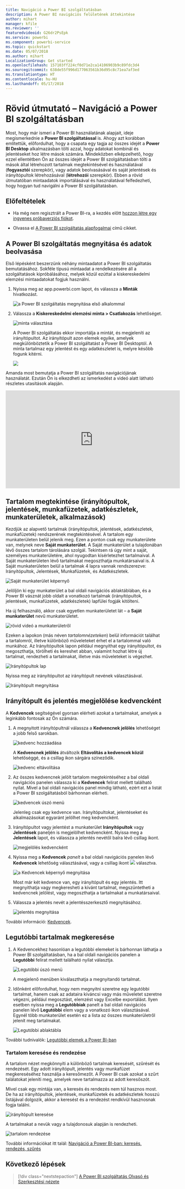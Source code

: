 ```yaml
---
title: Navigáció a Power BI szolgáltatásban
description: A Power BI navigációs felületének áttekintése
author: mihart
manager: kfile
ms.reviewer: ''
featuredvideoid: G26dr2PsEpk
ms.service: powerbi
ms.component: powerbi-service
ms.topic: quickstart
ms.date: 05/07/2018
ms.author: mihart
LocalizationGroup: Get started
ms.openlocfilehash: 157103ff224cf0d71e2ca14106903b9c89fdc3d4
ms.sourcegitcommit: 638de55f996d177063561b36d95c8c71ea7af3ed
ms.translationtype: HT
ms.contentlocale: hu-HU
ms.lasthandoff: 05/17/2018
---
```

# <a name="quickstart---getting-around-in-power-bi-service"></a>Rövid útmutató – Navigáció a Power BI szolgáltatásban

Most, hogy már ismeri a Power BI használatának alapjait, ideje megismerkednie a **Power BI szolgáltatással** is. Ahogy azt korábban említettük, előfordulhat, hogy a csapata egy tagja az összes idejét a **Power BI Desktop** alkalmazásban tölti azzal, hogy adatokat kombinál és jelentéseket hoz létre mások számára. Mindeközben elképzelhető, hogy ezzel ellentétben Ön az összes idejét a Power BI szolgáltatásban tölti a mások által létrehozott tartalmak megtekintésével és használatával (**fogyasztói** szerepkör), vagy adatok beolvasásával és saját jelentések és irányítópultok létrehozásával (**létrehozói** szerepkör). Ebben a rövid útmutatóban mintaadatok importálásával és használatával felfedezheti, hogy hogyan tud navigálni a Power BI szolgáltatásban. 
 
## <a name="prerequisites"></a>Előfeltételek

- Ha még nem regisztrált a Power BI-ra, a kezdés előtt [hozzon létre egy ingyenes próbaverziós fiókot](https://app.powerbi.com/signupredirect?pbi_source=web).

- Olvassa el [A Power BI szolgáltatás alapfogalmai](service-basic-concepts.md) című cikket.

## <a name="open-power-bi-service-and-get-some-data"></a>A Power BI szolgáltatás megnyitása és adatok beolvasása
Első lépésként beszerzünk néhány mintaadatot a Power BI szolgáltatás bemutatásához. Sokféle típusú mintaadat a rendelkezésére áll a szolgáltatások kipróbálásához, melyek közül ezúttal a kiskereskedelmi elemzési mintaadatokat fogjuk használni.    
1. Nyissa meg az app.powerbi.com lapot, és válassza a **Minták** hivatkozást. 

    ![a Power BI szolgáltatás megnyitása első alkalommal](media/service-the-new-power-bi-experience/power-bi-new-user.png)

2. Válassza a **Kiskereskedelmi elemzési minta > Csatlakozás** lehetőséget.

    ![minta választása](media/service-the-new-power-bi-experience/power-bi-retail-sample.png)

    A Power BI szolgáltatás ekkor importálja a mintát, és megjeleníti az irányítópultot. Az irányítópult azon elemek egyike, amelyek megkülönböztetik a Power BI szolgáltatást a Power BI Desktoptól. A minta tartalmaz egy jelentést és egy adatkészletet is, melyre később fogunk kitérni.

    ![](media/service-the-new-power-bi-experience/power-bi-dashboard.png)

Amanda most bemutatja a Power BI szolgáltatás navigációjának használatát.  Ezután Ön is elkezdheti az ismerkedést a videó alatt látható részletes utasítások alapján.

<iframe width="560" height="315" src="https://www.youtube.com/embed/G26dr2PsEpk" frameborder="0" allowfullscreen></iframe>


## <a name="view-content-dashboards-reports-workbooks-datasets-workspaces-apps"></a>Tartalom megtekintése (irányítópultok, jelentések, munkafüzetek, adatkészletek, munkaterületek, alkalmazások)
Kezdjük az alapvető tartalmak (irányítópultok, jelentések, adatkészletek, munkafüzetek) rendszerének megtekintésével. A tartalom egy munkaterületen belül jelenik meg. Ezen a ponton csak egy munkaterülete van, melynek neve **Saját munkaterület**. A Saját munkaterület a tulajdonában lévő összes tartalom tárolására szolgál. Tekintsen rá úgy mint a saját, személyes munkaterületére, ahol nyugodtan kísérletezhet tartalmaival. A Saját munkaterületen lévő tartalmakat megoszthatja munkatársaival is. A Saját munkaterületen belül a tartalmak 4 lapra vannak rendszerezve: Irányítópultok, Jelentések, Munkafüzetek, és Adatkészletek.

![Saját munkaterület képernyő](media/service-the-new-power-bi-experience/power-bi-my-workspace2.png)

Jelöljön ki egy munkaterület a bal oldali navigációs ablaktáblában, és a Power BI vásznát jobb oldalt a vonatkozó tartalmak (irányítópultok, jelentések, munkafüzetek, adatkészletek) lapfülei fogják kitölteni.

Ha új felhasználó, akkor csak egyetlen munkaterületet lát – a **Saját munkaterület** nevű munkaterületet.

![rövid videó a munkaterületről](media/service-the-new-power-bi-experience/nav.gif)

Ezeken a lapokon (más néven *tartalomnézeteken*) belül információt találhat a tartalomról, illetve különböző műveleteket érhet el a tartalommal való munkához.  Az Irányítópultok lapon például megnyithat egy irányítópultot, és megoszthatja, törölheti és kereshet abban, valamint hozhat létre új tartalmat, rendezheti a tartalmakat, illetve más műveleteket is végezhet.

![Irányítópultok lap](media/service-the-new-power-bi-experience/power-bi-dashboard-tab.png)

Nyissa meg az irányítópultot az irányítópult nevének választásával.

![Irányítópult megnyitása](media/service-the-new-power-bi-experience/power-bi-open-dashboard.png)

## <a name="favorite-a-dashboard-and-a-report"></a>Irányítópult és jelentés megjelölése kedvencként
A **Kedvencek** segítségével gyorsan elérheti azokat a tartalmakat, amelyek a leginkább fontosak az Ön számára.  

1. A megnyitott irányítópultnál válassza a **Kedvencnek jelölés** lehetőséget a jobb felső sarokban.
   
   ![kedvenc hozzáadása](media/service-the-new-power-bi-experience/powerbi-dashboard-favorite.png)
   
   A **Kedvencnek jelölés** átváltozik **Eltávolítás a kedvencek közül** lehetőséggé, és a csillag ikon sárgára színeződik.
   
   ![kedvenc eltávolítása](media/service-the-new-power-bi-experience/power-bi-unfavorite2.png)

2. Az összes kedvencnek jelölt tartalom megtekintéséhez a bal oldali navigációs panelen válassza ki a **Kedvencek** felirat mellett található nyilat. Mivel a bal oldali navigációs panel mindig látható, ezért ezt a listát a Power BI szolgáltatásból bárhonnan elérheti.
   
    ![kedvencek úszó menü](media/service-the-new-power-bi-experience/power-bi-favorite.png)
   
    Jelenleg csak egy kedvence van. Irányítópultokat, jelentéseket és alkalmazásokat egyaránt jelölhet meg kedvencként.  

1. Irányítópultot vagy jelentést a munkaterület **Irányítópultok** vagy **Jelentések** paneljén is megjelölhet kedvencként.  Nyissa meg a **Jelentések** lapot, és válassza a jelentés nevétől balra lévő csillag ikont.
   
   ![megjelölés kedvencként](media/service-the-new-power-bi-experience/power-bi-report-favorite.png)

3. Nyissa meg a **Kedvencek** *panelt* a bal oldali navigációs panelen lévő **Kedvencek** lehetőség választásával, vagy a csillag ikont ![](media/service-the-new-power-bi-experience/powerbi-star-icon.png) választva.
   
   ![a Kedvencek képernyő megnyitása](media/service-the-new-power-bi-experience/power-bi-favorite-pane.png)
   
   Most már két kedvence van, egy irányítópult és egy jelentés. Itt megnyithatja vagy megkeresheti a kívánt tartalmat, megszüntetheti a kedvencnek jelölést, vagy megoszthatja a tartalmakat a munkatársaival.

4. Válassza a jelentés nevét a jelentésszerkesztő megnyitásához.

    ![jelentés megnyitása](media/service-the-new-power-bi-experience/power-bi-report-open.png)


További információ: [Kedvencek](service-dashboard-favorite.md).

## <a name="locate-your-most-recent-content"></a>Legutóbbi tartalmak megkeresése

1. A Kedvencekhez hasonlóan a legutóbbi elemeket is bárhonnan láthatja a Power BI szolgáltatásban, ha a bal oldali navigációs panelen a **Legutóbbi** felirat mellett található nyilat választja.

   ![Legutóbbi úszó menü](media/service-the-new-power-bi-experience/power-bi-recent-flyout.png)

    A megjelenő menüben kiválaszthatja a megnyitandó tartalmat.

2. Időnként előfordulhat, hogy nem megnyitni szeretne egy legutóbbi tartalmat, hanem csak az adataira kíváncsi vagy más műveletet szeretne végezni, például megosztást, elemzést vagy Excelbe exportálást. Ilyen esetben nyissa meg a **Legutóbbiak** panelt a bal oldali navigációs panelen lévő **Legutóbbi** elem vagy a vonatkozó ikon választásával. Egynél több munkaterület esetén ez a lista az összes munkaterületről jelenít meg tartalmakat.

   ![Legutóbbi ablaktábla](media/service-the-new-power-bi-experience/power-bi-recent.png)

További tudnivalók: [Legutóbbi elemek a Power BI-ban](service-recent.md)

### <a name="search-and-sort-content"></a>Tartalom keresése és rendezése
A tartalom nézet megkönnyíti a különböző tartalmak keresését, szűrését és rendezését. Egy adott irányítópult, jelentés vagy munkafüzet megkereséséhez használja a keresőmezőt. A Power BI csak azokat a szűrt találatokat jeleníti meg, amelyek neve tartalmazza az adott keresőszót.

Mivel csak egy mintája van, a keresés és rendezés nem túl hasznos most.  De ha az irányítópultok, jelentések, munkafüzetek és adatkészletek hosszú listájával dolgozik, akkor a keresést és a rendezést rendkívül hasznosnak fogja találni.

![irányítópult keresése](media/service-the-new-power-bi-experience/power-bi-search-sort.png)

A tartalmakat a nevük vagy a tulajdonosuk alapján is rendezheti.  

![tartalom rendezése](media/service-the-new-power-bi-experience/power-bi-sort.png)

További információkat itt talál: [Navigáció a Power BI-ban: keresés, rendezés, szűrés](service-navigation-search-filter-sort.md)

## <a name="next-steps"></a>Következő lépések

> [!div class="nextstepaction"]
> [A Power BI szolgáltatás Olvasó és Szerkesztési nézete](./service-reading-view-and-editing-view.md)